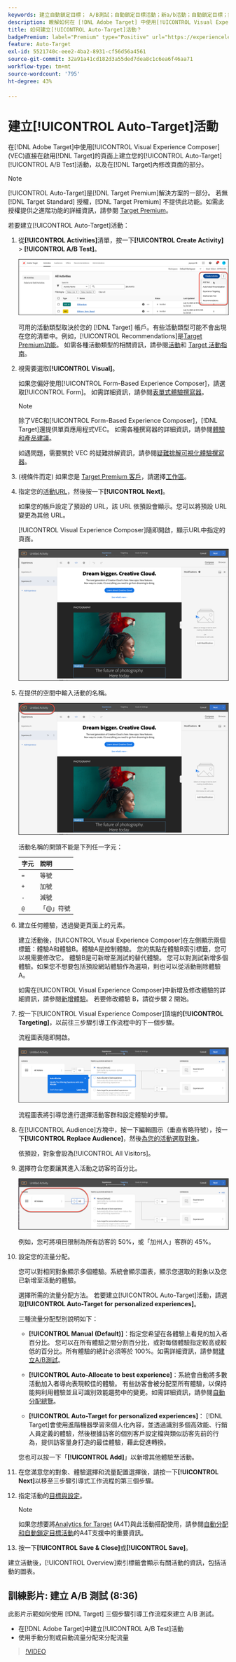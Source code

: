 ```yaml
---
keywords: 建立自動鎖定目標； A/B測試；自動鎖定目標活動；新a/b活動；自動鎖定目標；針對個人化體驗自動鎖定目標；個人化；最佳化
description: 瞭解如何在 [!DNL Adobe Target] 中使用[!UICONTROL Visual Experience Composer] (VEC)來建立[!UICONTROL Auto-Target] A/B測試活動。
title: 如何建立[!UICONTROL Auto-Target]活動？
badgePremium: label="Premium" type="Positive" url="https://experienceleague.adobe.com/docs/target/using/introduction/intro.html?lang=en#premium newtab=true" tooltip="檢視Target Premium包含的內容。"
feature: Auto-Target
exl-id: 5521740c-eee2-4ba2-8931-cf56d56a4561
source-git-commit: 32a91a41cd182d3a55ded7dea8c1c6ea6f46aa71
workflow-type: tm+mt
source-wordcount: '795'
ht-degree: 43%

---
```


# 建立[!UICONTROL Auto-Target]活動

在[!DNL Adobe Target]中使用[!UICONTROL Visual Experience Composer] (VEC)直接在啟用[!DNL Target]的頁面上建立您的[!UICONTROL Auto-Target] [!UICONTROL A/B Test]活動，以及在[!DNL Target]內修改頁面的部分。

>[!NOTE]
>
>[!UICONTROL Auto-Target]是[!DNL Target Premium]解決方案的一部分。 若無 [!DNL Target Standard] 授權，[!DNL Target Premium] 不提供此功能。如需此授權提供之進階功能的詳細資訊，請參閱 [Target Premium](/help/main/c-intro/intro.md)。

若要建立[!UICONTROL Auto-Target]活動：

1. 從&#x200B;**[!UICONTROL Activities]**&#x200B;清單，按一下&#x200B;**[!UICONTROL Create Activity]** > **[!UICONTROL A/B Test]**。

   ![建立活動下拉式清單](/help/main/c-activities/t-test-ab/t-test-create-ab/assets/ab_select-new.png)

   可用的活動類型取決於您的 [!DNL Target] 帳戶。有些活動類型可能不會出現在您的清單中。例如，[!UICONTROL Recommendations]是[Target Premium功能](/help/main/c-intro/intro.md#premium)。 如需各種活動類型的相關資訊，請參閱[活動](/help/main/c-activities/activities.md)和 [Target 活動指南](/help/main/c-activities/target-activities-guide.md)。

1. 視需要選取&#x200B;**[!UICONTROL Visual]**。

   如果您偏好使用[!UICONTROL Form-Based Experience Composer]，請選取[!UICONTROL Form]。 如需詳細資訊，請參閱[表單式體驗撰寫器](/help/main/c-experiences/form-experience-composer.md)。

   >[!NOTE]
   >
   >除了VEC和[!UICONTROL Form-Based Experience Composer]，[!DNL Target]還提供單頁應用程式VEC。 如需各種撰寫器的詳細資訊，請參閱[體驗和產品建議](/help/main/c-experiences/experiences.md)。
   >
   >如遇問題，需要關於 VEC 的疑難排解資訊，請參閱[疑難排解可視化體驗撰寫器](/help/main/c-experiences/c-visual-experience-composer/r-troubleshoot-composer/troubleshoot-composer.md)。

1. (視條件而定) 如果您是 [Target Premium 客戶](/help/main/c-intro/intro.md#premium)，請選擇[工作區](/help/main/administrating-target/c-user-management/property-channel/property-channel.md)。

1. 指定您的[活動URL](/help/main/c-activities/t-test-ab/t-test-create-ab/ab-activity-url.md)，然後按一下&#x200B;**[!UICONTROL Next]**。

   如果您的帳戶設定了預設的 URL，該 URL 依預設會顯示。您可以將預設 URL 變更為其他 URL。

   [!UICONTROL Visual Experience Composer]隨即開啟，顯示URL中指定的頁面。

   ![VEC](/help/main/c-activities/t-test-ab/t-test-create-ab/assets/vec-new.png)

1. 在提供的空間中輸入活動的名稱。

   ![名稱欄位](/help/main/c-activities/t-test-ab/t-test-create-ab/assets/ab_newname-new.png)

   活動名稱的開頭不能是下列任一字元：

   | 字元 | 說明 |
   |--- |--- |
   | `=` | 等號 |
   | `+` | 加號 |
   | `-` | 減號 |
   | `@` | 「@」符號 |

1. 建立任何體驗，透過變更頁面上的元素。

   建立活動後，[!UICONTROL Visual Experience Composer]在左側顯示兩個標籤：體驗A和體驗B。體驗A是控制體驗。 您的焦點在體驗B索引標籤，您可以視需要修改它。 體驗B是可新增至測試的替代體驗。 您可以對測試新增多個體驗。如果您不想要包括預設網站體驗作為選項，則也可以從活動刪除體驗 A。

   如需在[!UICONTROL Visual Experience Composer]中新增及修改體驗的詳細資訊，請參閱[新增體驗](/help/main/c-activities/t-test-ab/t-test-create-ab/ab-add-experience.md)。 若要修改體驗 B，請從步驟 2 開始。

1. 按一下[!UICONTROL Visual Experience Composer]頂端的&#x200B;**[!UICONTROL Targeting]**，以前往三步驟引導工作流程中的下一個步驟。

   流程圖表隨即開啟。

   ![A/B 測試鎖定目標步驟](/help/main/c-activities/t-test-ab/t-test-create-ab/assets/ab_flow-new.png)

   流程圖表將引導您進行選擇活動客群和設定體驗的步驟。

1. 在[!UICONTROL Audience]方塊中，按一下編輯圖示（垂直省略符號），按一下&#x200B;**[!UICONTROL Replace Audience]**，然後[為您的活動選取對象](/help/main/c-activities/t-test-ab/t-test-create-ab/ab-audience.md)。

   依預設，對象會設為[!UICONTROL All Visitors]。

1. 選擇符合您要讓其進入活動之訪客的百分比。

   ![客群百分比](/help/main/c-activities/t-test-ab/t-test-create-ab/assets/audperc-new.png)

   例如，您可將項目限制為所有訪客的 50%，或「加州人」客群的 45%。

1. 設定您的流量分配。

   您可以對相同對象顯示多個體驗。系統會顯示圖表，顯示您選取的對象以及您已新增至活動的體驗。

   選擇所需的流量分配方法。 若要建立[!UICONTROL Auto-Target]活動，請選取&#x200B;**[!UICONTROL Auto-Target for personalized experiences]**。

   三種流量分配型別說明如下：

   * **[!UICONTROL Manual (Default)]**：指定您希望在各體驗上看見的加入者百分比。 您可以在所有體驗之間分割百分比，或對每個體驗指定較高或較低的百分比。所有體驗的總計必須等於 100%。如需詳細資訊，請參閱[建立A/B測試](/help/main/c-activities/t-test-ab/t-test-create-ab/test-create-ab.md)。

   * **[!UICONTROL Auto-Allocate to best experience]**：系統會自動將多數活動加入者導向表現較佳的體驗。 有些訪客會被分配至所有體驗，以保持能夠利用體驗並且可識別效能趨勢中的變更。如需詳細資訊，請參閱[自動分配總覽](/help/main/c-activities/automated-traffic-allocation/automated-traffic-allocation.md)。

   * **[!UICONTROL Auto-Target for personalized experiences]**： [!DNL Target]會使用進階機器學習來個人化內容，並透過識別多個高效能、行銷人員定義的體驗，然後根據訪客的個別客戶設定檔與類似訪客先前的行為，提供訪客量身打造的最佳體驗，藉此促進轉換。

   您也可以按一下「**[!UICONTROL Add]**」以新增其他體驗至活動。

1. 在您滿意您的對象、體驗選擇和流量配置選擇後，請按一下&#x200B;**[!UICONTROL Next]**&#x200B;以移至三步驟引導式工作流程的第三個步驟。

1. 指定活動的[目標與設定](/help/main/c-activities/t-test-ab/t-test-create-ab/ab-goals-and-settings.md)。

   >[!NOTE]
   >
   >如果您想要將[Analytics for Target](/help/main/c-integrating-target-with-mac/a4t/a4t.md) (A4T)與此活動搭配使用，請參閱[自動分配和自動鎖定目標活動](/help/main/c-integrating-target-with-mac/a4t/a4t-at-aa.md)的A4T支援中的重要資訊。

1. 按一下&#x200B;**[!UICONTROL Save & Close]**&#x200B;或&#x200B;**[!UICONTROL Save]**。

建立活動後，[!UICONTROL Overview]索引標籤會顯示有關活動的資訊，包括活動的圖表。

## 訓練影片: 建立 A/B 測試 (8:36)

此影片示範如何使用 [!DNL Target] 三個步驟引導工作流程來建立 A/B 測試。

* 在[!DNL Adobe Target]中建立[!UICONTROL A/B Test]活動
* 使用手動分割或自動流量分配來分配流量

>[!VIDEO](https://video.tv.adobe.com/v/17391)
